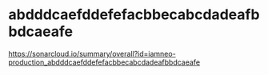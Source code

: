 # abdddcaefddefefacbbecabcdadeafbbdcaeafe
https://sonarcloud.io/summary/overall?id=iamneo-production_abdddcaefddefefacbbecabcdadeafbbdcaeafe
